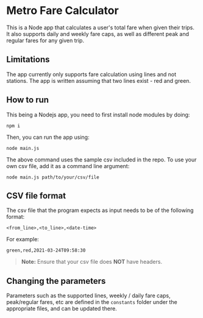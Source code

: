 # Metro Fare Calculator

This is a Node app that calculates a user's total fare when given their trips.
It also supports daily and weekly fare caps, as well as different peak and regular fares for any given trip.


## Limitations

The app currently only supports fare calculation using lines and not stations. The app is written assuming that two lines exist - red and green.

## How to run

This being a Nodejs app, you need to first install node modules by doing:
```
npm i
```
Then, you can run the app using:
```
node main.js
```
The above command uses the sample csv included in the repo. To use your own csv file, add it as a command line argument:
```
node main.js path/to/your/csv/file
```

## CSV file format

The csv file that the program expects as input needs to be of the following format:
```
<from_line>,<to_line>,<date-time>
```
For example:
```
green,red,2021-03-24T09:58:30
```
> **Note:** Ensure that your csv file does **NOT** have headers.

## Changing the parameters
Parameters such as the supported lines, weekly / daily fare caps, peak/regular fares, etc are defined in the `constants` folder under the appropriate files, and can be updated there.